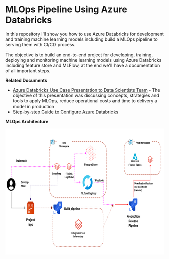 # MLOps Pipeline Using Azure Databricks

In this repository I'll show you how to use Azure Databricks for development and training machine learning models including build a MLOps pipeline to serving them with CI/CD process.

The objective is to build an end-to-end project for developing, training, deploying and monitoring machine learning models using Azure Databricks including feature store and MLFlow, at the end we'll have a documentation of all important steps.

**Related Documents**

- [Azure Databricks Use Case Presentation to Data Scientists Team](3rd/azurebricks_presentation_dst.pdf) - The objective of this presentation was discussing concepts, strategies and tools to apply MLOps, reduce operational costs and time to delivery a model in production
- [Step-by-step Guide to Configure Azure Databricks](3rd/azurebricks_step_by_step_documentation/azurebricks_step_by_step_documentation.md)

**MLOps Architecture**

<img src="3rd/azure_databricks_e2e_architecture.png" alt="MLOps Architecture" width="800px" height="400px"/>


